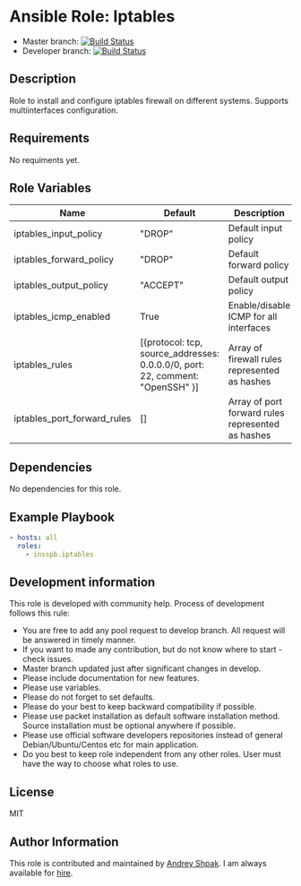 # Ansible Role: Iptables

- Master branch: [![Build Status](https://travis-ci.org/insspb/ansible-role-iptables.svg?branch=master)](https://travis-ci.org/insspb/ansible-role-iptables)
- Developer branch: [![Build Status](https://travis-ci.org/insspb/ansible-role-iptables.svg?branch=develop)](https://travis-ci.org/insspb/ansible-role-iptables)

## Description

Role to install and configure iptables firewall on different systems.
Supports multiinterfaces configuration. 

## Requirements

No requiments yet.

## Role Variables

| Name                        | Default                                                                       | Description                                       |
|-----------------------------|-------------------------------------------------------------------------------|---------------------------------------------------|
| iptables_input_policy       | "DROP"                                                                        | Default input policy                              |
| iptables_forward_policy     | "DROP"                                                                        | Default forward policy                            |
| iptables_output_policy      | "ACCEPT"                                                                      | Default output policy                             |
| iptables_icmp_enabled       | True                                                                          | Enable/disable ICMP for all interfaces            |
| iptables_rules              | [{protocol: tcp, source_addresses: 0.0.0.0/0, port: 22, comment: "OpenSSH" }] | Array of firewall rules represented as hashes     |
| iptables_port_forward_rules | []                                                                            | Array of port forward rules represented as hashes |


## Dependencies
No dependencies for this role. 

## Example Playbook
```yaml
- hosts: all
  roles:
    - insspb.iptables
```
## Development information
This role is developed with community help. 
Process of development follows this rule: 

- You are free to add any pool request to develop branch. All request will be answered in timely manner. 
- If you want to made any contribution, but do not know where to start - check issues.
- Master branch updated just after significant changes in develop.
- Please include documentation for new features. 
- Please use variables.
- Please do not forget to set defaults.
- Please do your best to keep backward compatibility if possible.
- Please use packet installation as default software installation method. Source installation must be optional anywhere if possible.
- Please use official software developers repositories instead of general Debian/Ubuntu/Centos etc for main application. 
- Do you best to keep role independent from any other roles. User must have the way to choose what roles to use.

## License

MIT

## Author Information

This role is contributed and maintained by [Andrey Shpak](http://www.ashpak.ru). I am always available for [hire](https://www.upwork.com/o/profiles/users/_~01a780866aa29e4429/).
